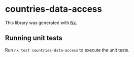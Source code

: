 # countries-data-access

This library was generated with [Nx](https://nx.dev).

## Running unit tests

Run `nx test countries-data-access` to execute the unit tests.
